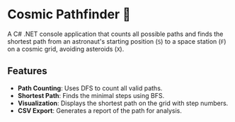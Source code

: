 # Cosmic Pathfinder 🚀

A C# .NET console application that counts all possible paths and finds the shortest path from an astronaut's starting position (`S`) to a space station (`F`) on a cosmic grid, avoiding asteroids (`X`).

## Features

- **Path Counting**: Uses DFS to count all valid paths.
- **Shortest Path**: Finds the minimal steps using BFS.
- **Visualization**: Displays the shortest path on the grid with step numbers.
- **CSV Export**: Generates a report of the path for analysis.
